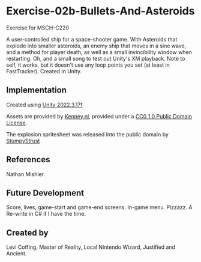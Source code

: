 # Exercise-02b-Bullets-And-Asteroids

Exercise for MSCH-C220

A user-controlled ship for a space-shooter game. With Asteroids that explode into smaller asteroids, an enemy ship that moves in a sine wave, and a method for player death, as well as a small invincibility window when restarting. Oh, and a small song to test out Unity's XM playback. Note to self, it works, but it doesn't use any loop points you set (at least in FastTracker). Created in Unity.

## Implementation

Created using [Unity 2022.3.17f](https://unity.com)

Assets are provided by [Kenney.nl](https://kenney.nl/assets/space-shooter-extension), provided under a [CC0 1.0 Public Domain License](https://creativecommons.org/publicdomain/zero/1.0/).

The explosion spritesheet was released into the public domain by [StumpyStrust](https://opengameart.org/content/explosion-sheet)

## References
Nathan Mishler.

## Future Development
Score, lives, game-start and game-end screens. In-game menu. Pizzazz. A Re-write in C# if I have the time.

## Created by
Levi Coffing, Master of Reality, Local Nintendo Wizard, Justified and Ancient.

